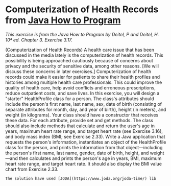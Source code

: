 # Computerization of Health Records from [Java How to Program](https://deitel.com/java-how-to-program-11-e-early-objects-version/)

*This exercise is from the Java How to Program by Deitel, P and Deitel, H. 10ª ed. Chapter 3. Exercise 3.17.*


(Computerization of Health Records) A health care issue that has been discussed in the media lately is the computerization of health records. This possibility is being approached cautiously because of concerns about privacy and the security of sensitive data, among other reasons. [We will discuss these concerns in later exercises.] Computerization of health records could make it easier for patients to share their health profiles and histories among multiple health care professionals. This could improve the quality of health care, help avoid conflicts and erroneous prescriptions, reduce outpatient costs, and save lives. In this exercise, you will design a "starter" HealthProfile class for a person. The class's attributes should include the person's first name, last name, sex, date of birth (consisting of separate attributes for month, day, and year of birth), height (in meters), and weight (in kilograms). Your class should have a constructor that receives these data. For each attribute, provide set and get methods. The class should also include methods that calculate and return the user's age in years, maximum heart rate range, and target heart rate (see Exercise 3.16), and body mass index (BMI; see Exercise 2.33). Write a Java application that requests the person's information, instantiates an object of the HealthProfile class for the person, and prints the information from that object—including the person's first name, last name, gender, date of birth, height, and weight—and then calculates and prints the person's age in years, BMI, maximum heart rate range, and target heart rate. It should also display the BMI value chart from Exercise 2.33.

````
The solution have used [JODA](https://www.joda.org/joda-time/) lib
````
